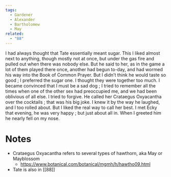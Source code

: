 ```yaml
---
tags:
  - Gardener
  - Alexander
  - Bartholomew
  - May
related:
  - "88"
---
```

I had always thought that Tate essentially meant sugar. This I liked almost next to anything, though mostly not at once, but under the gas fire and pulled out when there was nobody else. But he said to her, as in the game a lot of them played there once, another had begun to-day, and had wormed his way into the Book of Common Prayer. But I didn’t think he would taste so good ; I preferred the sugar one. I thought they were together too much. I became convinced that I must be a sad dog ; I tried to remember all the times when one of the other sex had preoccupied me, and we had been oblivious of all else. I tried to forgive. He called her Crataegus Oxyacantha over the cocktails ; that was his big joke. I knew it by the way he laughed, and I too rolled about. But I liked the real way to call her best. I met Ecky that evening, he was very happy ; but just about all in. When I greeted him he nearly fell on my nose.

# Notes
- Crataegus Oxyacantha refers to several types of hawthorn, aka May or Mayblossom
	- https://www.botanical.com/botanical/mgmh/h/hawtho09.html
- Tate is also in [[88]]